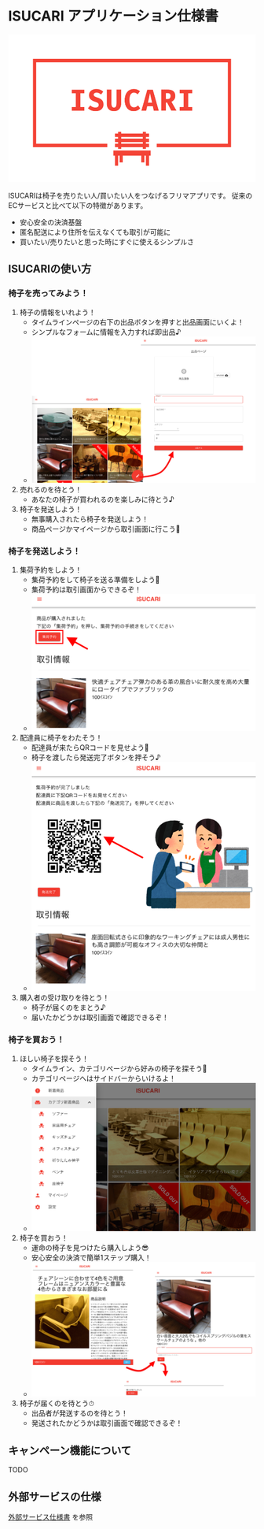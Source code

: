 # ISUCARI アプリケーション仕様書

<img src="../frontend/public/logo.png" alt="ロゴ" height="300px" />

ISUCARIは椅子を売りたい人/買いたい人をつなげるフリマアプリです。
従来のECサービスと比べて以下の特徴があります。

* 安心安全の決済基盤
* 匿名配送により住所を伝えなくても取引が可能に
* 買いたい/売りたいと思った時にすぐに使えるシンプルさ

## ISUCARIの使い方

### 椅子を売ってみよう！

1. 椅子の情報をいれよう！
    - タイムラインページの右下の出品ボタンを押すと出品画面にいくよ！
    - シンプルなフォームに情報を入力すれば即出品♪
    - ![1-1](images/1-1.png)
1. 売れるのを待とう！
    - あなたの椅子が買われるのを楽しみに待とう♪
1. 椅子を発送しよう！
    - 無事購入されたら椅子を発送しよう！
    - 商品ページかマイページから取引画面に行こう👀

### 椅子を発送しよう！

1. 集荷予約をしよう！
    - 集荷予約をして椅子を送る準備をしよう😤
    - 集荷予約は取引画面からできるぞ！
    - ![2-1](images/2-1.png)
1. 配達員に椅子をわたそう！ 
    - 配達員が来たらQRコードを見せよう📱
    - 椅子を渡したら発送完了ボタンを押そう♪
    - ![2-2](images/2-2.png)
1. 購入者の受け取りを待とう！
    - 椅子が届くのをまとう♪
    - 届いたかどうかは取引画面で確認できるぞ！

### 椅子を買おう！

1. ほしい椅子を探そう！
    - タイムライン、カテゴリページから好みの椅子を探そう👀
    - カテゴリページへはサイドバーからいけるよ！
    - ![3-1](images/3-1.png)
1. 椅子を買おう！
    - 運命の椅子を見つけたら購入しよう😎
    - 安心安全の決済で簡単1ステップ購入！
    - ![3-2](images/3-2.png)
1. 椅子が届くのを待とう⏱
    - 出品者が発送するのを待とう！
    - 発送されたかどうかは取引画面で確認できるぞ！

## キャンペーン機能について

TODO

##  外部サービスの仕様

[外部サービス仕様書](EXTERNAL_SERVICE_SPEC.md) を参照
